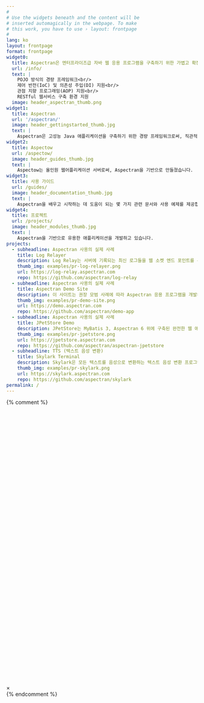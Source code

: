 ```yaml
---
#
# Use the widgets beneath and the content will be
# inserted automagically in the webpage. To make
# this work, you have to use › layout: frontpage
#
lang: ko
layout: frontpage
format: frontpage
widget0:
  title: Aspectran은 엔터프라이즈급 자바 웹 응용 프로그램을 구축하기 위한 가볍고 확장 가능한 프레임워크입니다.
  url: /info/
  text: |
    POJO 방식의 경량 프레임워크<br/>
    제어 반전(IoC) 및 의존성 주입(DI) 지원<br/>
    관점 지향 프로그래밍(AOP) 지원<br/>
    RESTful 웹서비스 구축 환경 지원
  image: header_aspectran_thumb.png
widget1:
  title: Aspectran
  url: '/aspectran/'
  image: header_gettingstarted_thumb.jpg
  text: |
    Aspectran은 고성능 Java 애플리케이션을 구축하기 위한 경량 프레임워크로써, 직관적이고 유연한 개발 환경을 제공합니다. 
widget2:
  title: Aspectow
  url: /aspectow/
  image: header_guides_thumb.jpg
  text: |
    Aspectow는 올인원 웹어플리케이션 서버로써, Aspectran을 기반으로 만들졌습니다. 
widget3:
  title: 사용 가이드
  url: /guides/
  image: header_documentation_thumb.jpg
  text: |
    Aspectran을 배우고 시작하는 데 도움이 되는 몇 가지 관련 문서와 사용 예제를 제공합니다.
widget4:
  title: 프로젝트
  url: /projects/
  image: header_modules_thumb.jpg
  text: |
    Aspectran을 기반으로 유용한 애플리케이션을 개발하고 있습니다.
projects:
  - subheadline: Aspectran 사용의 실제 사례
    title: Log Relayer
    description: Log Relay는 서버에 기록되는 최신 로그들을 웹 소켓 엔드 포인트를 통해 웹 브라우저로 보낼 수 있으며, 실시간으로 여러 서버의 로그들을 관찰할 수 있는 통합뷰를 제공합니다.
    thumb_img: examples/pr-log-relayer.png
    url: https://log-relay.aspectran.com
    repo: https://github.com/aspectran/log-relay
  - subheadline: Aspectran 사용의 실제 사례
    title: Aspectran Demo Site
    description: 이 사이트는 권장 모범 사례에 따라 Aspectran 응용 프로그램을 개발하는 방법을 보여주기 위해 만든 참조 응용 프로그램 모음입니다.
    thumb_img: examples/pr-demo-site.png
    url: https://demo.aspectran.com
    repo: https://github.com/aspectran/demo-app
  - subheadline: Aspectran 사용의 실제 사례
    title: JPetStore Demo
    description: JPetStore는 MyBatis 3, Aspectran 6 위에 구축된 완전한 웹 애플리케이션입니다.
    thumb_img: examples/pr-jpetstore.png
    url: https://jpetstore.aspectran.com
    repo: https://github.com/aspectran/aspectran-jpetstore
  - subheadline: TTS (텍스트 음성 변환)
    title: Skylark Terminal
    description: Skylark은 모든 텍스트를 음성으로 변환하는 텍스트 음성 변환 프로그램입니다.
    thumb_img: examples/pr-skylark.png
    url: https://skylark.aspectran.com
    repo: https://github.com/aspectran/skylark
permalink: /
---
```

{% comment %}
<div id="videoModal" class="reveal-modal large" data-reveal="">
  <div class="flex-video widescreen vimeo" style="display: block;">
    <iframe width="1280" height="720" src="" frameborder="0" allowfullscreen></iframe>
  </div>
  <a class="close-reveal-modal">&#215;</a>
</div>
{% endcomment %}
